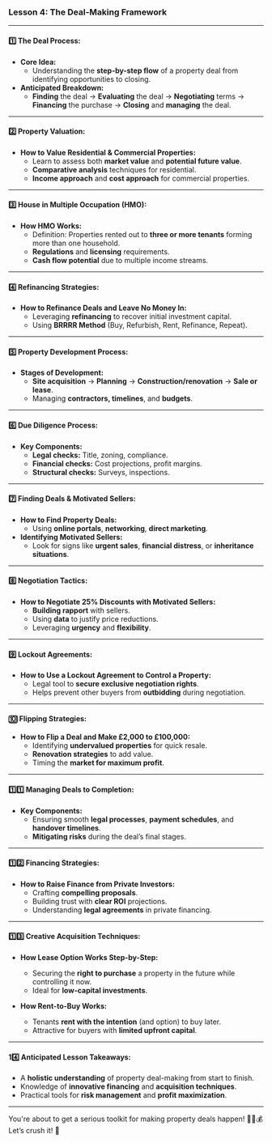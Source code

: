 ### **Lesson 4: The Deal-Making Framework**

---

#### **1️⃣ The Deal Process:**

- **Core Idea:**
    - Understanding the **step-by-step flow** of a property deal from identifying opportunities to closing.
- **Anticipated Breakdown:**
    - **Finding** the deal → **Evaluating** the deal → **Negotiating** terms → **Financing** the purchase → **Closing** and **managing** the deal.

---

#### **2️⃣ Property Valuation:**

- **How to Value Residential & Commercial Properties:**
    - Learn to assess both **market value** and **potential future value**.
    - **Comparative analysis** techniques for residential.
    - **Income approach** and **cost approach** for commercial properties.

---

#### **3️⃣ House in Multiple Occupation (HMO):**

- **How HMO Works:**
    - Definition: Properties rented out to **three or more tenants** forming more than one household.
    - **Regulations** and **licensing** requirements.
    - **Cash flow potential** due to multiple income streams.

---

#### **4️⃣ Refinancing Strategies:**

- **How to Refinance Deals and Leave No Money In:**
    - Leveraging **refinancing** to recover initial investment capital.
    - Using **BRRRR Method** (Buy, Refurbish, Rent, Refinance, Repeat).

---

#### **5️⃣ Property Development Process:**

- **Stages of Development:**
    - **Site acquisition** → **Planning** → **Construction/renovation** → **Sale or lease**.
    - Managing **contractors, timelines**, and **budgets**.

---

#### **6️⃣ Due Diligence Process:**

- **Key Components:**
    - **Legal checks:** Title, zoning, compliance.
    - **Financial checks:** Cost projections, profit margins.
    - **Structural checks:** Surveys, inspections.

---

#### **7️⃣ Finding Deals & Motivated Sellers:**

- **How to Find Property Deals:**
    - Using **online portals**, **networking**, **direct marketing**.
- **Identifying Motivated Sellers:**
    - Look for signs like **urgent sales**, **financial distress**, or **inheritance situations**.

---

#### **8️⃣ Negotiation Tactics:**

- **How to Negotiate 25% Discounts with Motivated Sellers:**
    - **Building rapport** with sellers.
    - Using **data** to justify price reductions.
    - Leveraging **urgency** and **flexibility**.

---

#### **9️⃣ Lockout Agreements:**

- **How to Use a Lockout Agreement to Control a Property:**
    - Legal tool to **secure exclusive negotiation rights**.
    - Helps prevent other buyers from **outbidding** during negotiation.

---

#### **🔟 Flipping Strategies:**

- **How to Flip a Deal and Make £2,000 to £100,000:**
    - Identifying **undervalued properties** for quick resale.
    - **Renovation strategies** to add value.
    - Timing the **market for maximum profit**.

---

#### **1️⃣1️⃣ Managing Deals to Completion:**

- **Key Components:**
    - Ensuring smooth **legal processes**, **payment schedules**, and **handover timelines**.
    - **Mitigating risks** during the deal’s final stages.

---

#### **1️⃣2️⃣ Financing Strategies:**

- **How to Raise Finance from Private Investors:**
    - Crafting **compelling proposals**.
    - Building trust with **clear ROI** projections.
    - Understanding **legal agreements** in private financing.

---

#### **1️⃣3️⃣ Creative Acquisition Techniques:**

- **How Lease Option Works Step-by-Step:**
    
    - Securing the **right to purchase** a property in the future while controlling it now.
    - Ideal for **low-capital investments**.
- **How Rent-to-Buy Works:**
    
    - Tenants **rent with the intention** (and option) to buy later.
    - Attractive for buyers with **limited upfront capital**.

---

#### **14️⃣ Anticipated Lesson Takeaways:**

- A **holistic understanding** of property deal-making from start to finish.
- Knowledge of **innovative financing** and **acquisition techniques**.
- Practical tools for **risk management** and **profit maximization**.

---

You're about to get a serious toolkit for making property deals happen! 💼🏡💰 Let’s crush it! 🚀